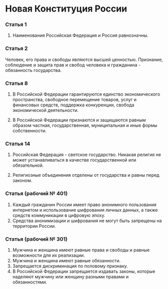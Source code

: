 # Новая Конституция России

### Статья 1

1. Наименования Российская Федерация и Россия равнозначны.

### Статья 2

Человек, его права и свободы являются высшей ценностью. Признание, соблюдение и защита прав и свобод человека и гражданина - обязанность государства.

### Статья 8
1. В Российской Федерации гарантируются единство экономического пространства, свободное перемещение товаров, услуг и финансовых средств, поддержка конкуренции, свобода экономической деятельности.

2. В Российской Федерации признаются и защищаются равным образом частная, государственная, муниципальная и иные формы собственности.

### Статья 14
1. Российская Федерация - светское государство. Никакая религия не может устанавливаться в качестве государственной или обязательной.

2. Религиозные объединения отделены от государства и равны перед законом.

### Статья (рабочий № 401)

1. Каждый гражданин России имеет право анонимного пользования интернетом и использование шифрования личных данных, а также средств коммуникации в цифровую эпоху.
2. Средства анонимизации и шифрования не могут быть запрещены на территории России.

### Статья (рабочий № 301)

1. Мужчина и женщина имеют равные права и свободы и равные возможности для их реализации.
2. Мужчина и женщина имеют равные обязанности.
3. Запрещается дискриминация по половому признаку.
4. В Российской Федерации запрещается издавать законы, которые наделяют мужчину или женщину разными правами и обязанностями.







